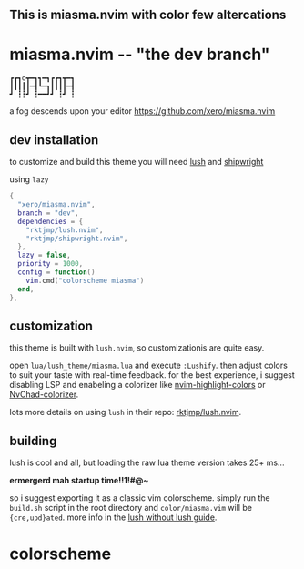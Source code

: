 ## This is miasma.nvim with color few altercations

# miasma.nvim -- "the dev branch"

```
┏┏┓o┳━┓┓━┓┏┏┓┳━┓
┃┃┃┃┃━┫┗━┓┃┃┃┃━┫
┛ ┇┇┛ ┇━━┛┛ ┇┛ ┇
```
a fog descends upon your editor
https://github.com/xero/miasma.nvim

## dev installation

to customize and build this theme you will need [lush](https://github.com/rktjmp/lush.nvim) and [shipwright](https://github.com/rktjmp/shipwright.nvim)

using `lazy`

```lua
{
  "xero/miasma.nvim",
  branch = "dev",
  dependencies = {
    "rktjmp/lush.nvim",
    "rktjmp/shipwright.nvim",
  },
  lazy = false,
  priority = 1000,
  config = function()
    vim.cmd("colorscheme miasma")
  end,
},
```

## customization

this theme is built with `lush.nvim`, so customizationis are quite easy.

open `lua/lush_theme/miasma.lua` and execute `:Lushify`. then adjust colors to suit your taste with real-time feedback. for the best experience, i suggest disabling LSP and enabeling a colorizer like [nvim-highlight-colors](https://github.com/brenoprata10/nvim-highlight-colors) or [NvChad-colorizer](https://github.com/NvChad/nvim-colorizer.lua).

lots more details on using `lush` in their repo: [rktjmp/lush.nvim](https://github.com/rktjmp/lush.nvim).

## building

lush is cool and all, but loading the raw lua theme version takes 25+ ms...

**ermergerd mah startup time!!1!#@~**

so i suggest exporting it as a classic vim colorscheme. simply run the
`build.sh` script in the root directory and `color/miasma.vim` will be
`{cre,upd}ated`. more info in the [lush without lush guide](https://github.com/rktjmp/lush.nvim/blob/main/BUILD.md).

# colorscheme
